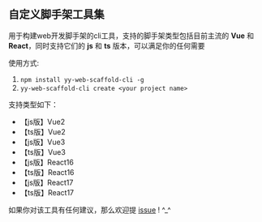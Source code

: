 ## 自定义脚手架工具集

用于构建web开发脚手架的cli工具，支持的脚手架类型包括目前主流的 **Vue** 和 **React**，同时支持它们的 **js** 和 **ts** 版本，可以满足你的任何需要

使用方式:

1. `npm install yy-web-scaffold-cli -g`
2. `yy-web-scaffold-cli create <your project name>`

支持类型如下：

* 【js版】Vue2
* 【ts版】Vue2
* 【js版】Vue3
* 【ts版】Vue3
* 【js版】React16
* 【ts版】React16
* 【js版】React17
* 【ts版】React17

如果你对该工具有任何建议，那么欢迎提 [issue](https://github.com/yyISACoder/self-learning-and-practice/tree/master/packages/yy-web-scaffold-cli) ! ^_^